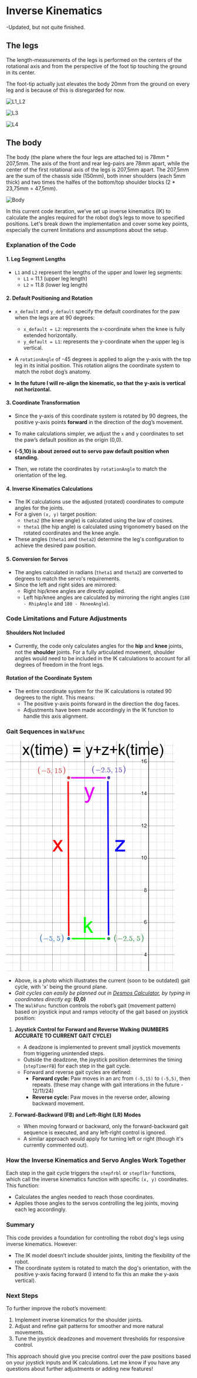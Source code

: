 ﻿# Inverse Kinematics #
-Updated, but not quite finished.
## The legs ##

The length-measurements of the legs is performed on the centers of the rotational axis and from the perspective of the foot tip touching the ground in its center.

The foot-tip actually just elevates the body 20mm from the ground on every leg and is because of this is disregarded for now.

![L1_L2](https://github.com/michaelkubina/SpotMicroESP32/blob/master/kinematics/L1_L2.png)

![L3](https://github.com/michaelkubina/SpotMicroESP32/blob/master/kinematics/L3.png)

![L4](https://github.com/michaelkubina/SpotMicroESP32/blob/master/kinematics/L4.png)


## The body ##
The body (the plane where the four legs are attached to) is 78mm \* 207,5mm. The axis of the front and rear leg-pairs are 78mm apart, while the center of the first rotational axis of the legs is 207,5mm apart. The 207,5mm are the sum of the chassis side (150mm), both inner shoulders (each 5mm thick) and two times the halfes of the bottom/top shoulder blocks (2 \* 23,75mm = 47,5mm).

![Body](https://github.com/michaelkubina/SpotMicroESP32/blob/master/kinematics/body.png)

In this current code iteration, we’ve set up inverse kinematics (IK) to calculate the angles required for the robot dog’s legs to move to specified positions. Let's break down the implementation and cover some key points, especially the current limitations and assumptions about the setup.

### Explanation of the Code

#### 1. **Leg Segment Lengths**
   - `L1` and `L2` represent the lengths of the upper and lower leg segments:
     - `L1` = 11.1 (upper leg length)
     - `L2` = 11.8 (lower leg length)
   
#### 2. **Default Positioning and Rotation**
   - `x_default` and `y_default` specify the default coordinates for the paw when the legs are at 90 degrees:
     - `x_default = L2`: represents the x-coordinate when the knee is fully extended horizontally.
     - `y_default = L1`: represents the y-coordinate when the upper leg is vertical.

   - A `rotationAngle` of -45 degrees is applied to align the y-axis with the top leg in its initial position. This rotation aligns the coordinate system to match the robot dog’s anatomy.
     
   - **In the future I will re-align the kinematic, so that the y-axis is vertical not horizontal.**

#### 3. **Coordinate Transformation**
   - Since the y-axis of this coordinate system is rotated by 90 degrees, the positive y-axis points **forward** in the direction of the dog’s movement.
   - To make calculations simpler, we adjust the `x` and `y` coordinates to set the paw’s default position as the origin (0,0).
     
   - **(-5,10) is about zeroed out to servo paw default position when standing.**
   
   - Then, we rotate the coordinates by `rotationAngle` to match the orientation of the leg.

#### 4. **Inverse Kinematics Calculations**
   - The IK calculations use the adjusted (rotated) coordinates to compute angles for the joints.
   - For a given `(x, y)` target position:
     - `theta2` (the knee angle) is calculated using the law of cosines.
     - `theta1` (the hip angle) is calculated using trigonometry based on the rotated coordinates and the knee angle.
   - These angles (`theta1` and `theta2`) determine the leg's configuration to achieve the desired paw position.

#### 5. **Conversion for Servos**
   - The angles calculated in radians (`theta1` and `theta2`) are converted to degrees to match the servo's requirements.
   - Since the left and right sides are mirrored:
     - Right hip/knee angles are directly applied.
     - Left hip/knee angles are calculated by mirroring the right angles (`180 - RhipAngle` and `180 - RkneeAngle`).

### Code Limitations and Future Adjustments

#### Shoulders Not Included
   - Currently, the code only calculates angles for the **hip** and **knee** joints, not the **shoulder** joints. For a fully articulated movement, shoulder angles would need to be included in the IK calculations to account for all degrees of freedom in the front legs.

#### Rotation of the Coordinate System
   - The entire coordinate system for the IK calculations is rotated 90 degrees to the right. This means:
     - The positive y-axis points forward in the direction the dog faces.
     - Adjustments have been made accordingly in the IK function to handle this axis alignment.

### Gait Sequences in `WalkFunc`
![Gait Pattern](https://github.com/Blacksheep909/SpotMicroESP32/blob/master/electronics/Images/gait_timer_illustrate.jpg)

   - Above, is a photo which illustrates the current (soon to be outdated) gait cycle, with 'x' being the ground plane. 
   - *Gait cycles can easily be planned out in [Desmos Calculator](https://www.desmos.com/calculator), by typing in coordinates directly eg:* **(0,0)**
   - The `WalkFunc` function controls the robot’s gait (movement pattern) based on joystick input and ramps velocity of the gait based on joystick position:

1. **Joystick Control for Forward and Reverse Walking (NUMBERS ACCURATE TO CURRENT GAIT CYCLE)**
   - A deadzone is implemented to prevent small joystick movements from triggering unintended steps.
   - Outside the deadzone, the joystick position determines the timing (`stepTimerFB`) for each step in the gait cycle.
   - Forward and reverse gait cycles are defined:
     - **Forward cycle:** Paw moves in an arc from `(-5,15)` to `(-5,5)`, then repeats. (these may change with gait interations in the future - 12/11/24)
     - **Reverse cycle:** Paw moves in the reverse order, allowing backward movement.

2. **Forward-Backward (FB) and Left-Right (LR) Modes**
   - When moving forward or backward, only the forward-backward gait sequence is executed, and any left-right control is ignored.
   - A similar approach would apply for turning left or right (though it's currently commented out).

### How the Inverse Kinematics and Servo Angles Work Together

Each step in the gait cycle triggers the `stepfrbl` or `stepflbr` functions, which call the inverse kinematics function with specific `(x, y)` coordinates. This function:
   - Calculates the angles needed to reach those coordinates.
   - Applies those angles to the servos controlling the leg joints, moving each leg accordingly.

### Summary

This code provides a foundation for controlling the robot dog's legs using inverse kinematics. However:
   - The IK model doesn’t include shoulder joints, limiting the flexibility of the robot.
   - The coordinate system is rotated to match the dog's orientation, with the positive y-axis facing forward (I intend to fix this an make the y-axis vertical).
   
### Next Steps

To further improve the robot’s movement:
1. Implement inverse kinematics for the shoulder joints.
2. Adjust and refine gait patterns for smoother and more natural movements.
3. Tune the joystick deadzones and movement thresholds for responsive control.

This approach should give you precise control over the paw positions based on your joystick inputs and IK calculations. Let me know if you have any questions about further adjustments or adding new features!
